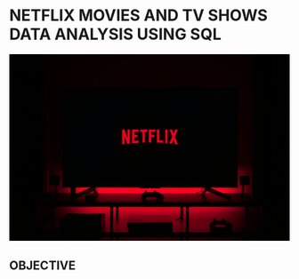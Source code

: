 # NETFLIX MOVIES AND TV SHOWS DATA ANALYSIS USING SQL
 ![NETFLIX LOGO](https://github.com/swetha0460/NETFLIX_SQL_1/blob/main/NETFLIX.IMAGE.jpeg)
## OBJECTIVE
